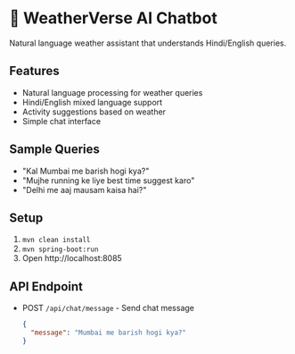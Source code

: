 # 🤖 WeatherVerse AI Chatbot

Natural language weather assistant that understands Hindi/English queries.

## Features
- Natural language processing for weather queries
- Hindi/English mixed language support
- Activity suggestions based on weather
- Simple chat interface

## Sample Queries
- "Kal Mumbai me barish hogi kya?"
- "Mujhe running ke liye best time suggest karo"
- "Delhi me aaj mausam kaisa hai?"

## Setup
1. `mvn clean install`
2. `mvn spring-boot:run`
3. Open http://localhost:8085

## API Endpoint
- POST `/api/chat/message` - Send chat message
  ```json
  {
    "message": "Mumbai me barish hogi kya?"
  }
  ```